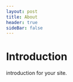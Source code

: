 ```yaml
---
layout: post
title: About
header: true
sideBar: false
---
```


# Introduction

introduction for your site.

